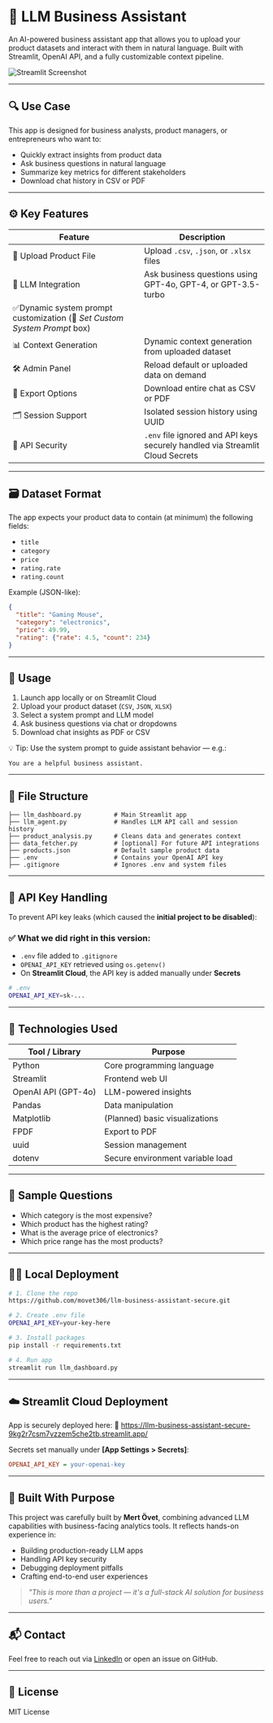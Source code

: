 # 🧠 LLM Business Assistant

An AI-powered business assistant app that allows you to upload your product datasets and interact with them in natural language. Built with Streamlit, OpenAI API, and a fully customizable context pipeline.

![Streamlit Screenshot](https://llm-business-assistant-secure-9kg2r7csm7vzzem5che2tb.streamlit.app)

---

## 🔍 Use Case
This app is designed for business analysts, product managers, or entrepreneurs who want to:

- Quickly extract insights from product data
- Ask business questions in natural language
- Summarize key metrics for different stakeholders
- Download chat history in CSV or PDF

---

## ⚙️ Key Features

| Feature | Description |
|---------|-------------|
| 📂 Upload Product File | Upload `.csv`, `.json`, or `.xlsx` files |
| 🧠 LLM Integration | Ask business questions using GPT-4o, GPT-4, or GPT-3.5-turbo |
| ✅Dynamic system prompt customization (🧠 _Set Custom System Prompt_ box) 
| 📊 Context Generation | Dynamic context generation from uploaded dataset |
| 🛠️ Admin Panel | Reload default or uploaded data on demand |
| 📑 Export Options | Download entire chat as CSV or PDF |
| 🗂 Session Support | Isolated session history using UUID |
| 🔐 API Security | `.env` file ignored and API keys securely handled via Streamlit Cloud Secrets |

---

## 🗃️ Dataset Format
The app expects your product data to contain (at minimum) the following fields:

- `title`
- `category`
- `price`
- `rating.rate`
- `rating.count`

Example (JSON-like):
```json
{
  "title": "Gaming Mouse",
  "category": "electronics",
  "price": 49.99,
  "rating": {"rate": 4.5, "count": 234}
}
```

---

## 🧪 Usage

1. Launch app locally or on Streamlit Cloud
2. Upload your product dataset (`CSV`, `JSON`, `XLSX`)
3. Select a system prompt and LLM model
4. Ask business questions via chat or dropdowns
5. Download chat insights as PDF or CSV

💡 Tip: Use the system prompt to guide assistant behavior — e.g.:
```text
You are a helpful business assistant.
```

---

## 📁 File Structure
```
├── llm_dashboard.py         # Main Streamlit app
├── llm_agent.py             # Handles LLM API call and session history
├── product_analysis.py      # Cleans data and generates context
├── data_fetcher.py          # [optional] For future API integrations
├── products.json            # Default sample product data
├── .env                     # Contains your OpenAI API key
├── .gitignore               # Ignores .env and system files
```

---

## 🔐 API Key Handling

To prevent API key leaks (which caused the **initial project to be disabled**):

### ✅ What we did right in this version:
- `.env` file added to `.gitignore`
- `OPENAI_API_KEY` retrieved using `os.getenv()`
- On **Streamlit Cloud**, the API key is added manually under **Secrets**

```bash
# .env
OPENAI_API_KEY=sk-...
```

---

## 🧰 Technologies Used

| Tool / Library     | Purpose                          |
|--------------------|----------------------------------|
| Python             | Core programming language        |
| Streamlit          | Frontend web UI                  |
| OpenAI API (GPT-4o)| LLM-powered insights             |
| Pandas             | Data manipulation                |
| Matplotlib         | (Planned) basic visualizations   |
| FPDF               | Export to PDF                    |
| uuid               | Session management               |
| dotenv             | Secure environment variable load |

---

## 🧪 Sample Questions
- Which category is the most expensive?
- Which product has the highest rating?
- What is the average price of electronics?
- Which price range has the most products?

---

## 🧑‍💻 Local Deployment
```bash
# 1. Clone the repo
https://github.com/movet306/llm-business-assistant-secure.git

# 2. Create .env file
OPENAI_API_KEY=your-key-here

# 3. Install packages
pip install -r requirements.txt

# 4. Run app
streamlit run llm_dashboard.py
```

---

## ☁️ Streamlit Cloud Deployment
App is securely deployed here:
🔗 https://llm-business-assistant-secure-9kg2r7csm7vzzem5che2tb.streamlit.app/

Secrets set manually under **[App Settings > Secrets]**:
```ini
OPENAI_API_KEY = your-openai-key
```

---

## 🧠 Built With Purpose
This project was carefully built by **Mert Övet**, combining advanced LLM capabilities with business-facing analytics tools. It reflects hands-on experience in:

- Building production-ready LLM apps
- Handling API key security
- Debugging deployment pitfalls
- Crafting end-to-end user experiences

> _"This is more than a project — it's a full-stack AI solution for business users."_

---

## 📬 Contact
Feel free to reach out via [LinkedIn](https://www.linkedin.com/in/mertovet/) or open an issue on GitHub.

---

## 📄 License
MIT License
